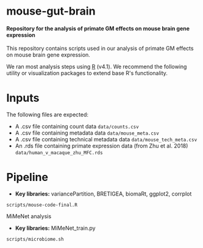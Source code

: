 # mouse-gut-brain

#### Repository for the analysis of primate GM effects on mouse brain gene expression

This repository contains scripts used in our analysis of primate GM effects on mouse brain gene expression.

We ran most analysis steps using [R](https://cran.r-project.org/) (v4.1). We recommend the following utility or visualization packages to extend base R's functionality.

# Inputs

The following files are expected:

* A .csv file containing count data ```data/counts.csv```
* A .csv file containing metadata data ```data/mouse_meta.csv```
* A .csv file containing technical metadata data ```data/mouse_tech_meta.csv```
* An .rds file containing primate expression data (from Zhu et al. 2018) ```data/human_v_macaque_zhu_MFC.rds```
  
# Pipeline

* **Key libraries:** variancePartition, BRETIGEA, biomaRt, ggplot2, corrplot

```
scripts/mouse-code-final.R
```

MiMeNet analysis

* **Key libraries:** MiMeNet_train.py

```
scripts/microbiome.sh
```
